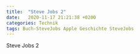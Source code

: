 ```yaml
---
title:  "Steve Jobs 2"
date:   2020-11-17 21:21:38 +0200
categories: Technik
tags: Buch-SteveJobs Apple Geschichte SteveJobs
---
```


Steve Jobs 2
